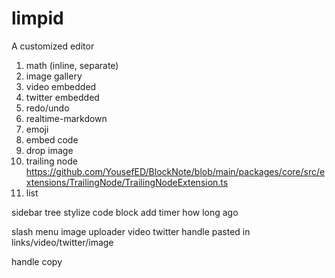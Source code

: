 # limpid
A customized editor

1. math (inline, separate)
2. image gallery
3. video embedded
4. twitter embedded
5. redo/undo
7. realtime-markdown
8. emoji
11. embed code
12. drop image
13. trailing node https://github.com/YousefED/BlockNote/blob/main/packages/core/src/extensions/TrailingNode/TrailingNodeExtension.ts
14. list

sidebar tree
stylize code block
add timer how long ago

slash menu
image uploader
video 
twitter
handle pasted in links/video/twitter/image

handle copy
